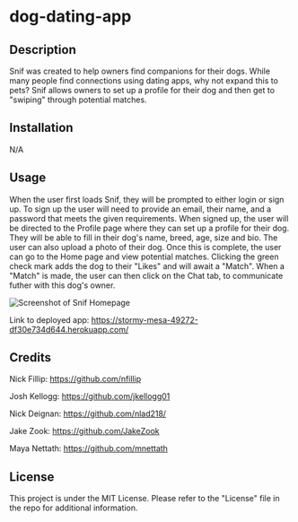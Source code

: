# dog-dating-app

## Description

Snif was created to help owners find companions for their dogs. While many people find connections using dating apps, why not expand this to pets? Snif allows owners to set up a profile for their dog and then get to "swiping" through potential matches.

## Installation

N/A

## Usage

When the user first loads Snif, they will be prompted to either login or sign up. To sign up the user will need to provide an email, their name, and a password that meets the given requirements. When signed up, the user will be directed to the Profile page where they can set up a profile for their dog. They will be able to fill in their dog's name, breed, age, size and bio. The user can also upload a photo of their dog. Once this is complete, the user can go to the Home page and view potential matches. Clicking the green check mark adds the dog to their "Likes" and will await a "Match". When a "Match" is made, the user can then click on the Chat tab, to communicate futher with this dog's owner. 

![Screenshot of Snif Homepage](client/src/assets/ReadMeScreenshot.png)

Link to deployed app: https://stormy-mesa-49272-df30e734d644.herokuapp.com/

## Credits

Nick Fillip: https://github.com/nfillip

Josh Kellogg: https://github.com/jkellogg01

Nick Deignan: https://github.com/nlad218/

Jake Zook: https://github.com/JakeZook

Maya Nettath: https://github.com/mnettath

## License

This project is under the MIT License. Please refer to the "License" file in the repo for additional information. 
